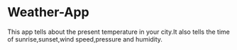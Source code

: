 # Weather-App
This app tells about the present temperature in your city.It also tells the time of sunrise,sunset,wind speed,pressure and humidity.
